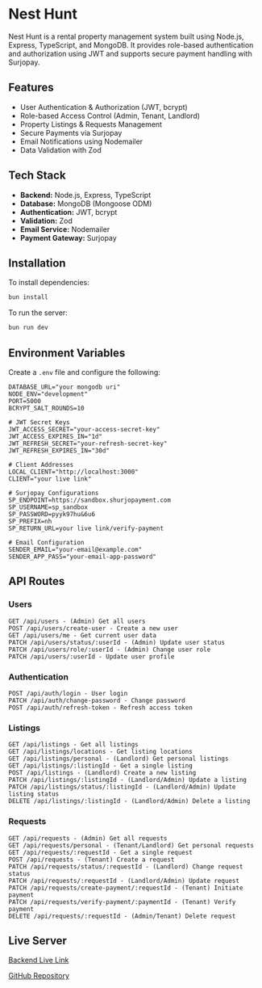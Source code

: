 # Nest Hunt

Nest Hunt is a rental property management system built using Node.js, Express, TypeScript, and MongoDB. It provides role-based authentication and authorization using JWT and supports secure payment handling with Surjopay.

## Features

- User Authentication & Authorization (JWT, bcrypt)
- Role-based Access Control (Admin, Tenant, Landlord)
- Property Listings & Requests Management
- Secure Payments via Surjopay
- Email Notifications using Nodemailer
- Data Validation with Zod

## Tech Stack

- **Backend:** Node.js, Express, TypeScript
- **Database:** MongoDB (Mongoose ODM)
- **Authentication:** JWT, bcrypt
- **Validation:** Zod
- **Email Service:** Nodemailer
- **Payment Gateway:** Surjopay

## Installation

To install dependencies:

```bash
bun install
```

To run the server:

```bash
bun run dev
```

## Environment Variables

Create a `.env` file and configure the following:

```
DATABASE_URL="your mongodb uri"
NODE_ENV="development"
PORT=5000
BCRYPT_SALT_ROUNDS=10

# JWT Secret Keys
JWT_ACCESS_SECRET="your-access-secret-key"
JWT_ACCESS_EXPIRES_IN="1d"
JWT_REFRESH_SECRET="your-refresh-secret-key"
JWT_REFRESH_EXPIRES_IN="30d"

# Client Addresses
LOCAL_CLIENT="http://localhost:3000"
CLIENT="your live link"

# Surjopay Configurations
SP_ENDPOINT=https://sandbox.shurjopayment.com
SP_USERNAME=sp_sandbox
SP_PASSWORD=pyyk97hu&6u6
SP_PREFIX=nh
SP_RETURN_URL=your live link/verify-payment

# Email Configuration
SENDER_EMAIL="your-email@example.com"
SENDER_APP_PASS="your-email-app-password"
```

## API Routes

### Users

```
GET /api/users - (Admin) Get all users
POST /api/users/create-user - Create a new user
GET /api/users/me - Get current user data
PATCH /api/users/status/:userId - (Admin) Update user status
PATCH /api/users/role/:userId - (Admin) Change user role
PATCH /api/users/:userId - Update user profile
```

### Authentication

```
POST /api/auth/login - User login
PATCH /api/auth/change-password - Change password
POST /api/auth/refresh-token - Refresh access token
```

### Listings

```
GET /api/listings - Get all listings
GET /api/listings/locations - Get listing locations
GET /api/listings/personal - (Landlord) Get personal listings
GET /api/listings/:listingId - Get a single listing
POST /api/listings - (Landlord) Create a new listing
PATCH /api/listings/:listingId - (Landlord/Admin) Update a listing
PATCH /api/listings/status/:listingId - (Landlord/Admin) Update listing status
DELETE /api/listings/:listingId - (Landlord/Admin) Delete a listing
```

### Requests

```
GET /api/requests - (Admin) Get all requests
GET /api/requests/personal - (Tenant/Landlord) Get personal requests
GET /api/requests/:requestId - Get a single request
POST /api/requests - (Tenant) Create a request
PATCH /api/requests/status/:requestId - (Landlord) Change request status
PATCH /api/requests/:requestId - (Landlord/Admin) Update request
PATCH /api/requests/create-payment/:requestId - (Tenant) Initiate payment
PATCH /api/requests/verify-payment/:paymentId - (Tenant) Verify payment
DELETE /api/requests/:requestId - (Admin/Tenant) Delete request
```

## Live Server

[Backend Live Link](https://pks-nest-hunt-server.vercel.app)

[GitHub Repository](https://github.com/PallabKumarS/assignment-06-nest-hunt-server)
